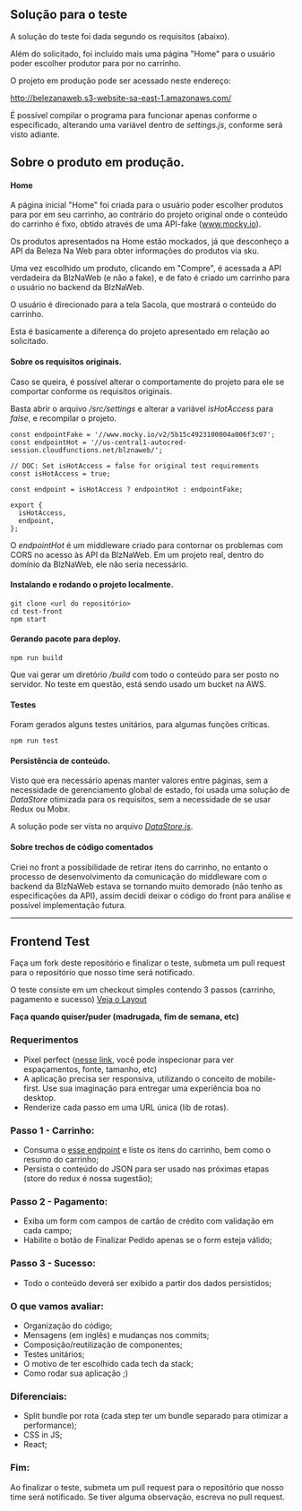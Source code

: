 ## Solução para o teste

A solução do teste foi dada segundo os requisitos (abaixo).

Além do solicitado, foi incluido mais uma página "Home" para o usuário poder escolher produtor para por no carrinho.

O projeto em produção pode ser acessado neste endereço:

http://belezanaweb.s3-website-sa-east-1.amazonaws.com/

É possível compilar o programa para funcionar apenas conforme o especificado, alterando uma variável dentro de *settings.js*, conforme será visto adiante.

## Sobre o produto em produção.

#### Home
A página inicial "Home" foi criada para o usuário poder escolher produtos para por em seu carrinho, ao contrário do projeto original onde o conteúdo do carrinho é fixo, obtido através de uma API-fake (www.mocky.io).

Os produtos apresentados na Home estão mockados, já que desconheço a API da Beleza Na Web para obter informações do produtos via sku.

Uma vez escolhido um produto, clicando em "Compre", é acessada a API verdadeira da BlzNaWeb (e não a fake), e de fato é criado um carrinho para o usuário no backend da BlzNaWeb.

O usuário é direcionado para a tela Sacola, que mostrará o conteúdo do carrinho.

Esta é basicamente a diferença do projeto apresentado em relação ao solicitado.

#### Sobre os requisitos originais.

Caso se queira, é possível alterar o comportamente do projeto para ele se comportar conforme os requisitos originais.

Basta abrir o arquivo */src/settings* e alterar a variável *isHotAccess* para *false*, e recompilar o projeto.

```
const endpointFake = '//www.mocky.io/v2/5b15c4923100004a006f3c07';
const endpointHot = '//us-central1-autocred-session.cloudfunctions.net/blznaweb/';

// DOC: Set isHotAccess = false for original test requirements
const isHotAccess = true;

const endpoint = isHotAccess ? endpointHot : endpointFake;

export {
  isHotAccess,
  endpoint,
};
```
O *endpointHot* é um middleware criado para contornar os problemas com CORS no acesso às API da BlzNaWeb. Em um projeto real, dentro do domínio da BlzNaWeb, ele não seria necessário.

#### Instalando e rodando o projeto localmente.
```
git clone <url do repositório>
cd test-front
npm start
````
#### Gerando pacote para deploy.
```
npm run build
```
Que vai gerar um diretório */build* com todo o conteúdo para ser posto no servidor. No teste em questão, está sendo usado um bucket na AWS.

#### Testes
Foram gerados alguns testes unitários, para algumas funções críticas.
```
npm run test
```
#### Persistência de conteúdo.
Visto que era necessário apenas manter valores entre páginas, sem a necessidade de gerenciamento global de estado, foi usada uma solução de *DataStore* otimizada para os requisitos, sem a necessidade de se usar Redux ou Mobx.

A solução pode ser vista no arquivo [*DataStore.js*](./src/components/common/dataStore/DataStore.js).

#### Sobre trechos de código comentados
Criei no front a possibilidade de retirar itens do carrinho, no entanto o processo de desenvolvimento da comunicação do middleware com o backend da BlzNaWeb estava se tornando muito demorado (não tenho as especificações da API), assim decidi deixar o código do front para análise e possível implementação futura. 

___

## Frontend Test

Faça um fork deste repositório e finalizar o teste, submeta um pull request para o repositório que nosso time será notificado.

O teste consiste em um checkout simples contendo 3 passos (carrinho, pagamento e sucesso) [Veja o Layout](https://projects.invisionapp.com/prototype/font-test-cji0j0khf005c1t0132358e8k)

**Faça quando quiser/puder (madrugada, fim de semana, etc)**

### Requerimentos

- Pixel perfect ([nesse link](https://projects.invisionapp.com/prototype/font-test-cji0j0khf005c1t0132358e8k), você pode inspecionar para ver espaçamentos, fonte, tamanho, etc)
- A aplicação precisa ser responsiva, utilizando o conceito de mobile-first. Use sua imaginação para entregar uma experiência boa no desktop.
- Renderize cada passo em uma URL única (lib de rotas).


### Passo 1 - Carrinho:
  - Consuma o [esse endpoint](http://www.mocky.io/v2/5b15c4923100004a006f3c07) e liste os itens do carrinho, bem como o resumo do carrinho;
  - Persista o conteúdo do JSON para ser usado nas próximas etapas (store do redux é nossa sugestão);

### Passo 2 - Pagamento:
  - Exiba um form com campos de cartão de crédito com validação em cada campo;
  - Habilite o botão de Finalizar Pedido apenas se o form esteja válido;

### Passo 3 - Sucesso:
  - Todo o conteúdo deverá ser exibido a partir dos dados persistidos;

### O que vamos avaliar:
  - Organização do código;
  - Mensagens (em inglês) e mudanças nos commits;
  - Composição/reutilização de componentes;
  - Testes unitários;
  - O motivo de ter escolhido cada tech da stack;
  - Como rodar sua aplicação ;)

### Diferenciais:
  - Split bundle por rota (cada step ter um bundle separado para otimizar a performance);
  - CSS in JS;
  - React;

### Fim:
Ao finalizar o teste, submeta um pull request para o repositório que nosso time será notificado. Se tiver alguma observação, escreva no pull request.
